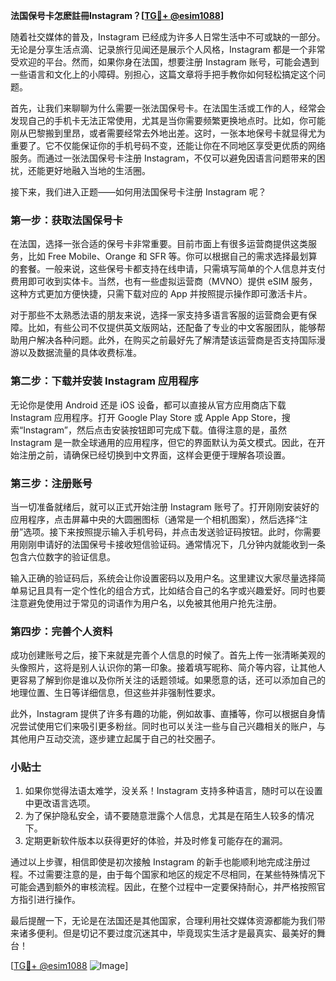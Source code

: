 **法国保号卡怎麽註冊Instagram？[[TG💪+ @esim1088](https://t.me/s/esim1088)]**

随着社交媒体的普及，Instagram 已经成为许多人日常生活中不可或缺的一部分。无论是分享生活点滴、记录旅行见闻还是展示个人风格，Instagram 都是一个非常受欢迎的平台。然而，如果你身在法国，想要注册 Instagram 账号，可能会遇到一些语言和文化上的小障碍。别担心，这篇文章将手把手教你如何轻松搞定这个问题。

首先，让我们来聊聊为什么需要一张法国保号卡。在法国生活或工作的人，经常会发现自己的手机卡无法正常使用，尤其是当你需要频繁更换地点时。比如，你可能刚从巴黎搬到里昂，或者需要经常去外地出差。这时，一张本地保号卡就显得尤为重要了。它不仅能保证你的手机号码不变，还能让你在不同地区享受更优质的网络服务。而通过一张法国保号卡注册 Instagram，不仅可以避免因语言问题带来的困扰，还能更好地融入当地的生活圈。

接下来，我们进入正题——如何用法国保号卡注册 Instagram 呢？

### 第一步：获取法国保号卡

在法国，选择一张合适的保号卡非常重要。目前市面上有很多运营商提供这类服务，比如 Free Mobile、Orange 和 SFR 等。你可以根据自己的需求选择最划算的套餐。一般来说，这些保号卡都支持在线申请，只需填写简单的个人信息并支付费用即可收到实体卡。当然，也有一些虚拟运营商（MVNO）提供 eSIM 服务，这种方式更加方便快捷，只需下载对应的 App 并按照提示操作即可激活卡片。

对于那些不太熟悉法语的朋友来说，选择一家支持多语言客服的运营商会更有保障。比如，有些公司不仅提供英文版网站，还配备了专业的中文客服团队，能够帮助用户解决各种问题。此外，在购买之前最好先了解清楚该运营商是否支持国际漫游以及数据流量的具体收费标准。

### 第二步：下载并安装 Instagram 应用程序

无论你是使用 Android 还是 iOS 设备，都可以直接从官方应用商店下载 Instagram 应用程序。打开 Google Play Store 或 Apple App Store，搜索“Instagram”，然后点击安装按钮即可完成下载。值得注意的是，虽然 Instagram 是一款全球通用的应用程序，但它的界面默认为英文模式。因此，在开始注册之前，请确保已经切换到中文界面，这样会更便于理解各项设置。

### 第三步：注册账号

当一切准备就绪后，就可以正式开始注册 Instagram 账号了。打开刚刚安装好的应用程序，点击屏幕中央的大圆圈图标（通常是一个相机图案），然后选择“注册”选项。接下来按照提示输入手机号码，并点击发送验证码按钮。此时，你需要用刚刚申请好的法国保号卡接收短信验证码。通常情况下，几分钟内就能收到一条包含六位数字的验证信息。

输入正确的验证码后，系统会让你设置密码以及用户名。这里建议大家尽量选择简单易记且具有一定个性化的组合方式，比如结合自己的名字或兴趣爱好。同时也要注意避免使用过于常见的词语作为用户名，以免被其他用户抢先注册。

### 第四步：完善个人资料

成功创建账号之后，接下来就是完善个人信息的时候了。首先上传一张清晰美观的头像照片，这将是别人认识你的第一印象。接着填写昵称、简介等内容，让其他人更容易了解到你是谁以及你所关注的话题领域。如果愿意的话，还可以添加自己的地理位置、生日等详细信息，但这些并非强制性要求。

此外，Instagram 提供了许多有趣的功能，例如故事、直播等，你可以根据自身情况尝试使用它们来吸引更多粉丝。同时也可以关注一些与自己兴趣相关的账户，与其他用户互动交流，逐步建立起属于自己的社交圈子。

### 小贴士

1. 如果你觉得法语太难学，没关系！Instagram 支持多种语言，随时可以在设置中更改语言选项。
2. 为了保护隐私安全，请不要随意泄露个人信息，尤其是在陌生人较多的情况下。
3. 定期更新软件版本以获得更好的体验，并及时修复可能存在的漏洞。

通过以上步骤，相信即使是初次接触 Instagram 的新手也能顺利地完成注册过程。不过需要注意的是，由于每个国家和地区的规定不尽相同，在某些特殊情况下可能会遇到额外的审核流程。因此，在整个过程中一定要保持耐心，并严格按照官方指引进行操作。

最后提醒一下，无论是在法国还是其他国家，合理利用社交媒体资源都能为我们带来诸多便利。但是切记不要过度沉迷其中，毕竟现实生活才是最真实、最美好的舞台！

[[TG💪+ @esim1088](https://t.me/s/esim1088) ![Image](https://i.postimg.cc/4NQfJmqS/Snipaste-2025-05-13-00-14-12.png)]
